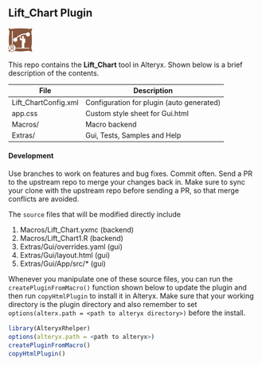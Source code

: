 ## Lift_Chart Plugin

<img src="Lift_ChartIcon.png" width=48 height=48></img> 

This repo contains the **Lift_Chart** tool in Alteryx. Shown below is a brief description of the contents. 

| File                            | Description                                  |
|---------------------------------|----------------------------------------------|
| Lift_ChartConfig.xml      | Configuration for plugin (auto generated)    |  | Lift_ChartGui.html        | Gui for plugin (auto generated)              |  | Lift_ChartIcon.png        | Icon for plugin                              |  | app.min.js                      | Script to interactively manipulate Gui.html  |
| app.css                         | Custom style sheet for Gui.html              |
| Macros/                         | Macro backend                                |
| Extras/                         | Gui, Tests, Samples and Help                 |             

#### Development

Use branches to work on features and bug fixes. Commit often. Send a PR to the upstream repo to merge your changes back in. Make sure to sync your clone with the upstream repo before sending a PR, so that merge conflicts are avoided.

The `source` files that will be modified directly include

1. Macros/Lift_Chart.yxmc (backend)
2. Macros/Lift_Chart1.R   (backend)
3. Extras/Gui/overrides.yaml    (gui)
4. Extras/Gui/layout.html       (gui)
5. Extras/Gui/App/src/*         (gui)

Whenever you manipulate one of these source files, you can run the `createPluginFromMacro()` function shown below to update the plugin and then run `copyHtmlPlugin` to install it in Alteryx. Make sure that your working directory is the plugin directory and also remember to set `options(alterx.path = <path to alteryx directory>)`  before the install.

```r
library(AlteryxRhelper)
options(alteryx.path = <path to alteryx>)
createPluginFromMacro()
copyHtmlPlugin()
```